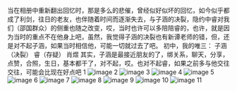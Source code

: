 当在相册中重新翻出回忆时，那是多么的悲催，曾经似好似坏的回忆，如今似乎都成了利剑，往日的老友，也伴随着时间而逐渐失去，与子涵的决裂，隐约中睿对我们（邵国群众）的侧重也随之改变，哎，当时也许可以多陪陪睿的，也许，就是因为当时的重点不在他身上吧，虽然，我觉得子涵的决裂也有新谭老师的错，但，还是对不起子涵，如果当时相信他，可能一切就过去了吧。
初中，我的唯三：
子涵（决裂）
睿（存疑）
肖煜
其实，子涵是最接近朋友的了，绑关系，聊天，分享，点赞，合照，生日，基本都干了，对不起，哎。也对不起睿，如果之前多与他交往交往，可能会比现在好点吧
1
![image](http://photonjmaz.photo.store.qq.com/psc?/V52ozzww2eLuuZ44KdJ83HvLhp2Y2TN3/LiySpxowE0yeWXwBdXN*Sa.nfTeSFWVyzq23vPDgoRFkjVjcZVbOVDXg8tcJ2DRXagfcrKVpV30.A7ytLFyFijKDHU2By.Tp1uO55Om1G2w!/b&bo=jgJSAY4CUgEDEDU!)
2
![image](http://photonjmaz.photo.store.qq.com/psc?/V52ozzww2eLuuZ44KdJ83HvLhp2Y2TN3/LiySpxowE0yeWXwBdXN*SZkDaEpZ.xWON6UByTDffd70Fm*VxQ0SjDzb9f6vi7xmtt3Xr9T9Nbxz4X61bsztzbFekszr6AdvqqZq1tXoLlk!/b&bo=4gMZBOIDGQQWECA!)
3
![image](http://photonjmaz.photo.store.qq.com/psc?/V52ozzww2eLuuZ44KdJ83HvLhp2Y2TN3/LiySpxowE0yeWXwBdXN*Sfv2LhlQXfzGkZvQH**fZCV*Z9D2WIBmA.tFfVA9n.5ndrvc4YtNBxrNI4ZLwE0E3lkrjEw5Un6C*eMVLONubbw!/b&bo=4gPbA.ID2wMDEDU!)
4
![image](http://photonjmaz.photo.store.qq.com/psc?/V52ozzww2eLuuZ44KdJ83HvLhp2Y2TN3/LiySpxowE0yeWXwBdXN*SWVhTGPBdb4SLT0hExK5UA1ubmAaRBq1x37uuNiJouQHGS6ulVz2mYfESSyC.5cvmh6zP2KPRu.OQ1tJbYl06Ng!/b&bo=4gPBI.IDwSMWECA!)
5
![image](http://photonjmaz.photo.store.qq.com/psc?/V52ozzww2eLuuZ44KdJ83HvLhp2Y2TN3/LiySpxowE0yeWXwBdXN*Sbk8BdYtEcbAe9YDzco.oHZsbuWogQS6.FD5EWeueWi70vSE72Mxonf7u3xUxcH39XwV.M.LJSd3t4pwFQZRwAQ!/b&bo=VQhABlUIQAYWECA!)
6
![image](https://a1.qpic.cn/psc?/V52ozzww2eLuuZ44KdJ83HvLhp2Y2TN3/LiySpxowE0yeWXwBdXN*SQDxbWJr5nRpsvvEPaZdRXLThh3j959BuUSsgt0xRFBRwfp5JxpUBQGnLbEcHzaPTKS7UiHmoyPTDkTaV9rMEPQ!/m&ek=1&kp=1&pt=0&bo=VQhABlUIQAYWECA!&t=5&tl=3&vuin=495923517&tm=1751482800&dis_t=1751485386&dis_k=e54f97df1a024cf919612f674f8c8e3b&sce=60-4-3&rf=0-0)
7
![image](http://photonjmaz.photo.store.qq.com/psc?/V52ozzww2eLuuZ44KdJ83HvLhp2Y2TN3/LiySpxowE0yeWXwBdXN*SdoIELp9JzXkCXuFRykO9tLzP.aWbxo8dG9FzWeyexA9tSgN.gi8yyfTkF6*mzwJ4CGPNOOQCJL8MVgpyJ.BBVE!/b&bo=VQhABlUIQAYWECA!)
8
![image](http://photonjmaz.photo.store.qq.com/psc?/V52ozzww2eLuuZ44KdJ83HvLhp2Y2TN3/LiySpxowE0yeWXwBdXN*SeW6vm2x3hDApj55Usk1C4NI7htzG.XCFE8J3uhMqJ.B353xMUnAGIbjMhtCod1We.JQV6HAKjoZVBPk4Sh5DEs!/b&bo=VQhABlUIQAYWECA!)
9
![image](http://photonjmaz.photo.store.qq.com/psc?/V52ozzww2eLuuZ44KdJ83HvLhp2Y2TN3/LiySpxowE0yeWXwBdXN*SQHy3xalKQMBzt897CoWLJijdKDuD.pZ0egBNVh7rmG2ZvlR.D5UQx8Ak7Shm5tolKoVGKtbFLdhabwr2lQ*m6E!/b&bo=qgb*BKoG*wQWECA!)
10
![image](http://photonjmaz.photo.store.qq.com/psc?/V52ozzww2eLuuZ44KdJ83HvLhp2Y2TN3/LiySpxowE0yeWXwBdXN*Scfif3NMptq6lPXhf8Ne8rNdaZbj*rCuctaeE2KgMkHB8cZJASqQ1QprhWbcpzgUAx4X8zAkZkyS4EUYhUQFLwk!/b&bo=VQhABlUIQAYWECA!)
11